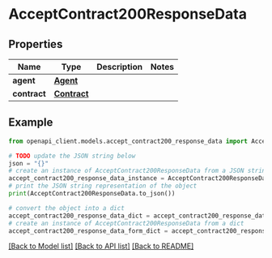 # AcceptContract200ResponseData


## Properties

Name | Type | Description | Notes
------------ | ------------- | ------------- | -------------
**agent** | [**Agent**](Agent.md) |  | 
**contract** | [**Contract**](Contract.md) |  | 

## Example

```python
from openapi_client.models.accept_contract200_response_data import AcceptContract200ResponseData

# TODO update the JSON string below
json = "{}"
# create an instance of AcceptContract200ResponseData from a JSON string
accept_contract200_response_data_instance = AcceptContract200ResponseData.from_json(json)
# print the JSON string representation of the object
print(AcceptContract200ResponseData.to_json())

# convert the object into a dict
accept_contract200_response_data_dict = accept_contract200_response_data_instance.to_dict()
# create an instance of AcceptContract200ResponseData from a dict
accept_contract200_response_data_form_dict = accept_contract200_response_data.from_dict(accept_contract200_response_data_dict)
```
[[Back to Model list]](../README.md#documentation-for-models) [[Back to API list]](../README.md#documentation-for-api-endpoints) [[Back to README]](../README.md)


